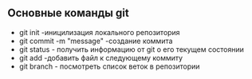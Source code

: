 ## Основные команды git

* git init -иницилизация локального репозитория
* git commit -m "message" -создание коммита
* git status - получить информацию от git о его текущем состоянии
* git add -добавить файл к следующему коммиту
* git branch - посмотреть список веток в репозитории